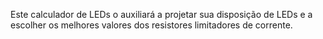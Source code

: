 Este calculador de LEDs o auxiliará a projetar sua disposição de LEDs e a escolher os melhores valores dos resistores limitadores de corrente.